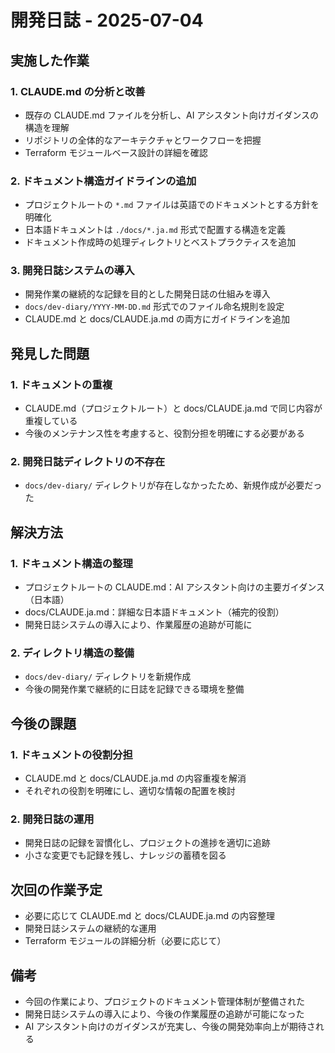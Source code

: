 # 開発日誌 - 2025-07-04

## 実施した作業

### 1. CLAUDE.md の分析と改善

- 既存の CLAUDE.md ファイルを分析し、AI アシスタント向けガイダンスの構造を理解
- リポジトリの全体的なアーキテクチャとワークフローを把握
- Terraform モジュールベース設計の詳細を確認

### 2. ドキュメント構造ガイドラインの追加

- プロジェクトルートの `*.md` ファイルは英語でのドキュメントとする方針を明確化
- 日本語ドキュメントは `./docs/*.ja.md` 形式で配置する構造を定義
- ドキュメント作成時の処理ディレクトリとベストプラクティスを追加

### 3. 開発日誌システムの導入

- 開発作業の継続的な記録を目的とした開発日誌の仕組みを導入
- `docs/dev-diary/YYYY-MM-DD.md` 形式でのファイル命名規則を設定
- CLAUDE.md と docs/CLAUDE.ja.md の両方にガイドラインを追加

## 発見した問題

### 1. ドキュメントの重複

- CLAUDE.md（プロジェクトルート）と docs/CLAUDE.ja.md で同じ内容が重複している
- 今後のメンテナンス性を考慮すると、役割分担を明確にする必要がある

### 2. 開発日誌ディレクトリの不存在

- `docs/dev-diary/` ディレクトリが存在しなかったため、新規作成が必要だった

## 解決方法

### 1. ドキュメント構造の整理

- プロジェクトルートの CLAUDE.md：AI アシスタント向けの主要ガイダンス（日本語）
- docs/CLAUDE.ja.md：詳細な日本語ドキュメント（補完的役割）
- 開発日誌システムの導入により、作業履歴の追跡が可能に

### 2. ディレクトリ構造の整備

- `docs/dev-diary/` ディレクトリを新規作成
- 今後の開発作業で継続的に日誌を記録できる環境を整備

## 今後の課題

### 1. ドキュメントの役割分担

- CLAUDE.md と docs/CLAUDE.ja.md の内容重複を解消
- それぞれの役割を明確にし、適切な情報の配置を検討

### 2. 開発日誌の運用

- 開発日誌の記録を習慣化し、プロジェクトの進捗を適切に追跡
- 小さな変更でも記録を残し、ナレッジの蓄積を図る

## 次回の作業予定

- 必要に応じて CLAUDE.md と docs/CLAUDE.ja.md の内容整理
- 開発日誌システムの継続的な運用
- Terraform モジュールの詳細分析（必要に応じて）

## 備考

- 今回の作業により、プロジェクトのドキュメント管理体制が整備された
- 開発日誌システムの導入により、今後の作業履歴の追跡が可能になった
- AI アシスタント向けのガイダンスが充実し、今後の開発効率向上が期待される
